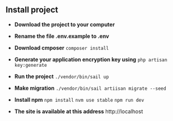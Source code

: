 ## Install project

- **Download the project to your computer**

- **Rename the file .env.example to .env**

- **Download cmposer**
  `composer install`

- **Generate your application encryption key using**
  `php artisan key:generate`

- **Run the project**
  `./vendor/bin/sail up`

- **Make migration**
  `./vendor/bin/sail artiisan migrate --seed`
  
- **Install npm**
  `npm install`
  `nvm use stable`
  `npm run dev`

- **The site is available at this address**
  http://localhost
